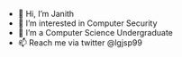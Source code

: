 - 👋 Hi, I’m Janith
- 👀 I’m interested in Computer Security 
- 🌱 I’m a Computer Science Undergraduate 
- 📫 Reach me via twitter @lgjsp99

<!---
lgjsp99/lgjsp99 is a ✨ special ✨ repository because its `README.md` (this file) appears on your GitHub profile.
You can click the Preview link to take a look at your changes.
--->
